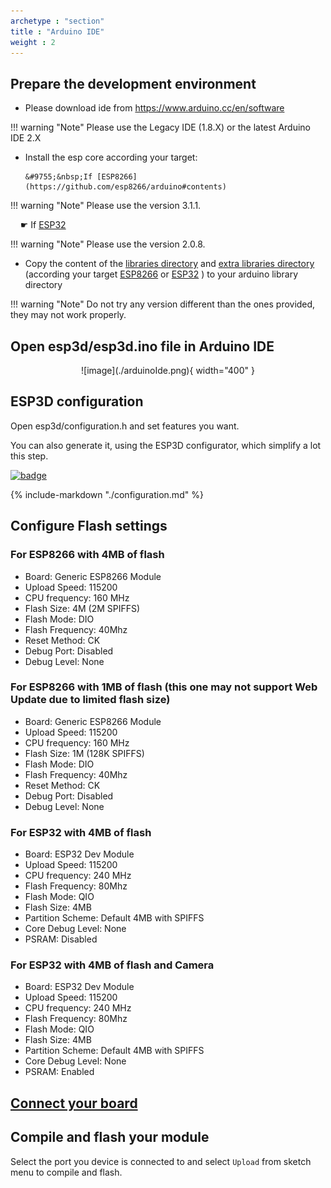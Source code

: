 ```yaml
---
archetype : "section"
title : "Arduino IDE"
weight : 2
---
```


## Prepare the development environment
* Please download ide from https://www.arduino.cc/en/software

!!! warning "Note"
      Please use the Legacy IDE (1.8.X) or the latest Arduino IDE 2.X 



* Install the esp core according your target:    

      &#9755;&nbsp;If [ESP8266](https://github.com/esp8266/arduino#contents)

!!! warning "Note"
      Please use the version 3.1.1. 
   
   &nbsp;&nbsp;&nbsp;&nbsp;&#9755;&nbsp;If [ESP32](https://docs.espressif.com/projects/arduino-esp32/en/latest/installing.html)

!!! warning "Note"
      Please use the version 2.0.8.


* Copy the content of the [libraries directory](https://github.com/luc-github/ESP3D/tree/3.0/libraries) and [extra libraries directory](https://github.com/luc-github/ESP3D/tree/3.0/extra-libraries) (according your target [ESP8266](https://github.com/luc-github/ESP3D/tree/3.0/extra-libraries/ESP8266) or [ESP32](https://github.com/luc-github/ESP3D/tree/3.0/extra-libraries/ESP32) ) to your arduino library directory

!!! warning "Note"
      Do not try any version different than the ones provided, they may not work properly. 


## Open esp3d/esp3d.ino file in Arduino IDE

<center>
![image](./arduinoIde.png){ width="400" }
</center>

## ESP3D configuration   

Open esp3d/configuration.h and set features you want.

You can also generate it, using the ESP3D configurator, which simplify a lot this step.   

[![badge](https://img.shields.io/badge/ESP3D-Configurator-red?plastic&logo=preact)](https://luc-github.github.io/)

{% include-markdown "./configuration.md" %}

## Configure Flash settings

### For ESP8266 with 4MB of flash

* Board: Generic ESP8266 Module
* Upload Speed:  115200
* CPU frequency: 160 MHz
* Flash Size:  4M (2M SPIFFS)
* Flash Mode: DIO
* Flash Frequency: 40Mhz
* Reset Method: CK
* Debug Port: Disabled
* Debug Level: None

### For ESP8266 with 1MB of flash (this one may not support Web Update due to limited flash size)

* Board: Generic ESP8266 Module
* Upload Speed:  115200
* CPU frequency: 160 MHz
* Flash Size:  1M (128K SPIFFS)
* Flash Mode: DIO
* Flash Frequency: 40Mhz
* Reset Method: CK
* Debug Port: Disabled
* Debug Level: None

### For ESP32 with 4MB of flash

* Board: ESP32 Dev Module
* Upload Speed:  115200
* CPU frequency: 240 MHz 
* Flash Frequency: 80Mhz
* Flash Mode: QIO
* Flash Size:  4MB
* Partition Scheme: Default 4MB with SPIFFS
* Core Debug Level: None
* PSRAM: Disabled

### For ESP32 with 4MB of flash and Camera

* Board: ESP32 Dev Module
* Upload Speed:  115200
* CPU frequency: 240 MHz 
* Flash Frequency: 80Mhz
* Flash Mode: QIO
* Flash Size:  4MB
* Partition Scheme: Default 4MB with SPIFFS
* Core Debug Level: None
* PSRAM: Enabled


## [Connect your board](/esp3d/v3.x/installation/#connect-your-board)

## Compile and flash your module

Select the port you device is connected to and select `Upload` from sketch menu to compile and flash.

